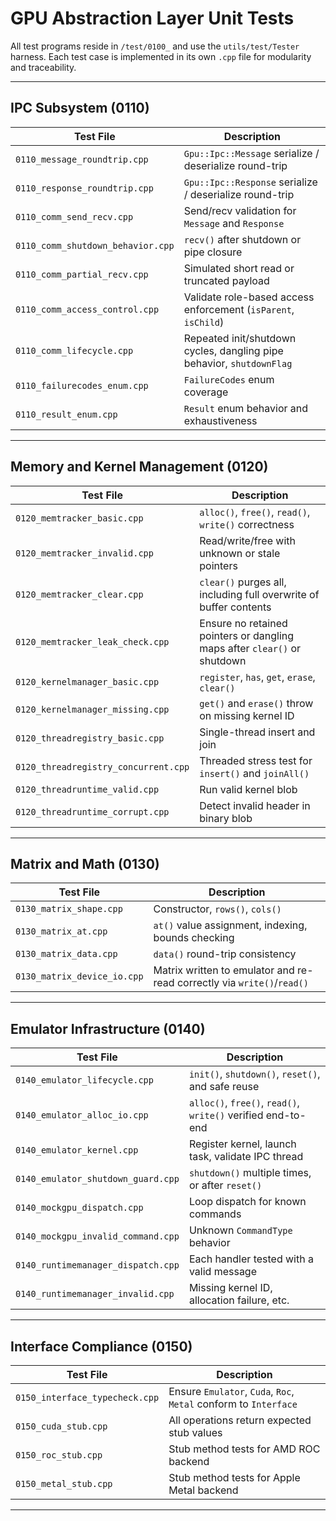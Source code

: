 # GPU Abstraction Layer Unit Tests

All test programs reside in `/test/0100_` and use the `utils/test/Tester` harness. Each test case is implemented in its
own `.cpp` file for modularity and traceability.

---

## IPC Subsystem (0110)

| Test File                         | Description                                                           |
|-----------------------------------|-----------------------------------------------------------------------|
| `0110_message_roundtrip.cpp`      | `Gpu::Ipc::Message` serialize / deserialize round-trip                |
| `0110_response_roundtrip.cpp`     | `Gpu::Ipc::Response` serialize / deserialize round-trip               |
| `0110_comm_send_recv.cpp`         | Send/recv validation for `Message` and `Response`                     |
| `0110_comm_shutdown_behavior.cpp` | `recv()` after shutdown or pipe closure                               |
| `0110_comm_partial_recv.cpp`      | Simulated short read or truncated payload                             |
| `0110_comm_access_control.cpp`    | Validate role-based access enforcement (`isParent`, `isChild`)        |
| `0110_comm_lifecycle.cpp`         | Repeated init/shutdown cycles, dangling pipe behavior, `shutdownFlag` |
| `0110_failurecodes_enum.cpp`      | `FailureCodes` enum coverage                                          |
| `0110_result_enum.cpp`            | `Result` enum behavior and exhaustiveness                             |

---

## Memory and Kernel Management (0120)

| Test File                            | Description                                                              |
|--------------------------------------|--------------------------------------------------------------------------|
| `0120_memtracker_basic.cpp`          | `alloc()`, `free()`, `read()`, `write()` correctness                     |
| `0120_memtracker_invalid.cpp`        | Read/write/free with unknown or stale pointers                           |
| `0120_memtracker_clear.cpp`          | `clear()` purges all, including full overwrite of buffer contents        |
| `0120_memtracker_leak_check.cpp`     | Ensure no retained pointers or dangling maps after `clear()` or shutdown |
| `0120_kernelmanager_basic.cpp`       | `register`, `has`, `get`, `erase`, `clear()`                             |
| `0120_kernelmanager_missing.cpp`     | `get()` and `erase()` throw on missing kernel ID                         |
| `0120_threadregistry_basic.cpp`      | Single-thread insert and join                                            |
| `0120_threadregistry_concurrent.cpp` | Threaded stress test for `insert()` and `joinAll()`                      |
| `0120_threadruntime_valid.cpp`       | Run valid kernel blob                                                    |
| `0120_threadruntime_corrupt.cpp`     | Detect invalid header in binary blob                                     |

---

## Matrix and Math (0130)

| Test File                   | Description                                                             |
|-----------------------------|-------------------------------------------------------------------------|
| `0130_matrix_shape.cpp`     | Constructor, `rows()`, `cols()`                                         |
| `0130_matrix_at.cpp`        | `at()` value assignment, indexing, bounds checking                      |
| `0130_matrix_data.cpp`      | `data()` round-trip consistency                                         |
| `0130_matrix_device_io.cpp` | Matrix written to emulator and re-read correctly via `write()`/`read()` |

---

## Emulator Infrastructure (0140)

| Test File                          | Description                                                  |
|------------------------------------|--------------------------------------------------------------|
| `0140_emulator_lifecycle.cpp`      | `init()`, `shutdown()`, `reset()`, and safe reuse            |
| `0140_emulator_alloc_io.cpp`       | `alloc()`, `free()`, `read()`, `write()` verified end-to-end |
| `0140_emulator_kernel.cpp`         | Register kernel, launch task, validate IPC thread            |
| `0140_emulator_shutdown_guard.cpp` | `shutdown()` multiple times, or after `reset()`              |
| `0140_mockgpu_dispatch.cpp`        | Loop dispatch for known commands                             |
| `0140_mockgpu_invalid_command.cpp` | Unknown `CommandType` behavior                               |
| `0140_runtimemanager_dispatch.cpp` | Each handler tested with a valid message                     |
| `0140_runtimemanager_invalid.cpp`  | Missing kernel ID, allocation failure, etc.                  |

---

## Interface Compliance (0150)

| Test File                      | Description                                                      |
|--------------------------------|------------------------------------------------------------------|
| `0150_interface_typecheck.cpp` | Ensure `Emulator`, `Cuda`, `Roc`, `Metal` conform to `Interface` |
| `0150_cuda_stub.cpp`           | All operations return expected stub values                       |
| `0150_roc_stub.cpp`            | Stub method tests for AMD ROC backend                            |
| `0150_metal_stub.cpp`          | Stub method tests for Apple Metal backend                        |

---
